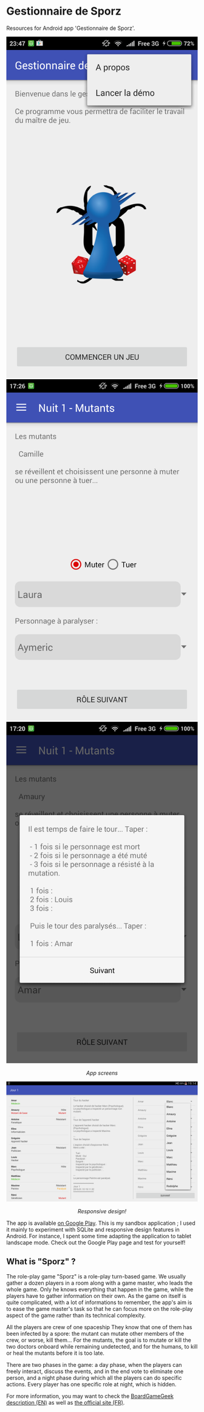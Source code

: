 # Gestionnaire de Sporz

Resources for Android app 'Gestionnaire de Sporz'.


<p align="center">
<img src="https://raw.githubusercontent.com/14chanwa/gestionnaireDeSporz/master/wiki_ressources/screen1.png">
<img src="https://raw.githubusercontent.com/14chanwa/gestionnaireDeSporz/master/wiki_ressources/screen2.png">
<img src="https://raw.githubusercontent.com/14chanwa/gestionnaireDeSporz/master/wiki_ressources/screen3.png">
</p>
<p align="center"><em>App screens</em></p>


<p align="center">
<img src="https://raw.githubusercontent.com/14chanwa/gestionnaireDeSporz/master/wiki_ressources/screen4.png">
</p>
<p align="center"><em>Responsive design!</em></p>


The app is available [on Google Play](https://play.google.com/store/apps/details?id=com.minastelien.quentin.gestionnairedesporz). This is my sandbox application ; I used it mainly to experiment with SQLite and responsive design features in Android. For instance, I spent some time adapting the application to tablet landscape mode. Check out the Google Play page and test for yourself!



## What is "Sporz" ?

The role-play game "Sporz" is a role-play turn-based game. We usually gather a dozen players in a room along with a game master, who leads the whole game. Only he knows everything that happen in the game, while the players have to gather information on their own. As the game on itself is quite complicated, with a lot of informations to remember, the app's aim is to ease the game master's task so that he can focus more on the role-play aspect of the game rather than its technical complexity.

All the players are crew of one spaceship They know that one of them has been infected by a spore: the mutant can mutate other members of the crew, or worse, kill them... For the mutants, the goal is to mutate or kill the two doctors onboard while remaining undetected, and for the humans, to kill or heal the mutants before it is too late.

There are two phases in the game: a day phase, when the players can freely interact, discuss the events, and in the end vote to eliminate one person, and a night phase during which all the players can do specific actions. Every player has one specific role at night, which is hidden.

For more information, you may want to check the [BoardGameGeek description (EN)](https://boardgamegeek.com/boardgame/92465/sporz-original-outbreak) as well as [the official site (FR)](http://www.sporz.fr/).
